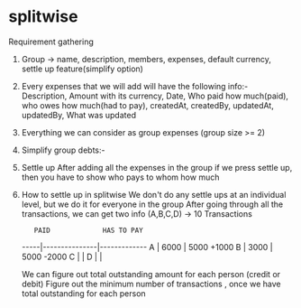 # splitwise
Requirement gathering
1. Group -> name, description, members, expenses, default currency, settle up feature(simplify option)
2. Every expenses that we will add will have the following info:-
   Description, Amount with its currency, Date, Who paid how much(paid), who owes how much(had to pay), createdAt, createdBy, updatedAt, updatedBy, What was updated
2. Everything we can consider as group expenses (group size >= 2)
3. Simplify group debts:-
4. Settle up
   After adding all the expenses in the group if we press settle up, then you have to show who pays to whom how much
5. How to settle up in splitwise
   We don't do any settle ups at an individual level, but we do it for everyone in the group
   After going through all the transactions, we can get two info
   (A,B,C,D) -> 10 Transactions

          PAID             HAS TO PAY
   -----|---------------|-------------
     A  |   6000        |   5000      +1000
     B  |   3000        |   5000      -2000
     C  |               |
     D  |               |

   We can figure out total outstanding amount for each person (credit or debit)
   Figure out the minimum number of transactions , once we have total outstanding for each person
